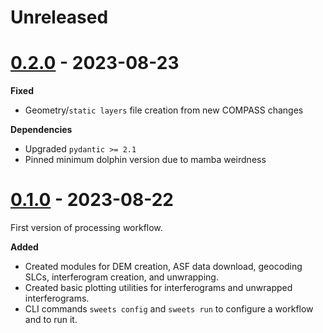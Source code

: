 # Unreleased


# [0.2.0](https://github.com/opera-adt/dolphin/compare/v0.2.0...v0.3.0) - 2023-08-23

**Fixed**
- Geometry/`static layers` file creation from new COMPASS changes

**Dependencies**
- Upgraded `pydantic >= 2.1`
- Pinned minimum dolphin version due to mamba weirdness

# [0.1.0](https://github.com/isce-framework/sweets/commits/v0.1.0) - 2023-08-22


First version of processing workflow.

**Added**
- Created modules for DEM creation, ASF data download, geocoding SLCs, interferogram creation, and unwrapping.
- Created basic plotting utilities for interferograms and unwrapped interferograms.
- CLI commands `sweets config` and `sweets run` to configure a workflow and to run it.
